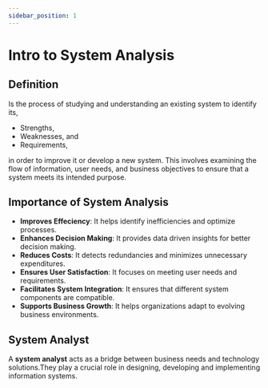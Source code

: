 ```yaml
---
sidebar_position: 1
---
```

# Intro to System Analysis

## Definition

Is the process of studying and understanding an existing system to identify its,
- Strengths,
- Weaknesses, and
- Requirements,

in order to improve it or develop a new system. This involves examining the flow of information, 
user needs, and business objectives to ensure that a system meets its intended purpose.

## Importance of System Analysis

- **Improves Effeciency**: It helps identify inefficiencies and optimize processes.
- **Enhances Decision Making**: It provides data driven insights for better decision making.
- **Reduces Costs**: It detects redundancies and minimizes unnecessary expenditures.
- **Ensures User Satisfaction**: It focuses on meeting user needs and requirements.
- **Facilitates System Integration**: It ensures that different system components are compatible. 
- **Supports Business Growth**: It helps organizations adapt to evolving business environments.

## System Analyst

A **system analyst** acts as a bridge between business needs and technology solutions.They play 
a crucial role in designing, developing and implementing information systems.

